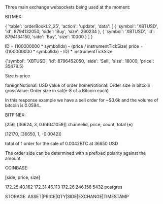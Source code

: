 Three main exchange websockets being used at the moment:

BITMEX:

 {
    'table': 'orderBookL2_25',
    'action': 'update',
    'data': [
        {
            'symbol': 'XBTUSD',
            'id': 8794132050,
            'side': 'Buy',
            'size': 260234
        },
        {
            'symbol': 'XBTUSD',
            'id': 8794134150,
            'side': 'Buy',
            'size': 10000
        }
     ]
 }

 ID = (100000000 * symbolIdx) - (price / instrumentTickSize)
 price = ((100000000 * symbolIdx) - ID) * instrumentTickSize

 {'symbol': 'XBTUSD', 'id': 8796452050, 'side': 'Sell', 'size': 18000, 'price': 35479.5}

 Size is price


 foreignNotional: USD value of order
 homeNotional: Order size in bitcoin
 grossValue: Order size in sat(e-8 of a Bitcoin each)

 In this response example we have a sell order for ~$3.6k
 and the volume of bitcoin is 0.0594..


BITFINEX:

 [256, [36624, 3, 0.64041059]]
 channelid, price, count, total (±)

 [12170, [36650, 1, -0.0042]]

 total of 1 order for the sale of 0.0042BTC at 36650 USD

 The order side can be determined with a
 prefixed polarity against the amount

COINBASE:

[side, price, size]


172.25.40.162
172.31.46.113
172.26.246.156
5432
postgres



STORAGE:
ASSET|PRICE|QTY|SIDE|EXCHANGE|TIMESTAMP
